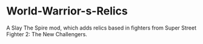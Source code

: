 # World-Warrior-s-Relics
A Slay The Spire mod, which adds relics based in fighters from Super Street Fighter 2: The New Challengers.

